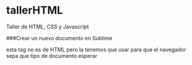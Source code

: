 # tallerHTML
Taller de HTML, CSS y Javascript

###Crear un nuevo documento en Sublime
<!DOCTYPE html> esta tag no es de HTML pero la tenemos que usar para que el navegador sepa que tipo de documento esperar
<html></html>
